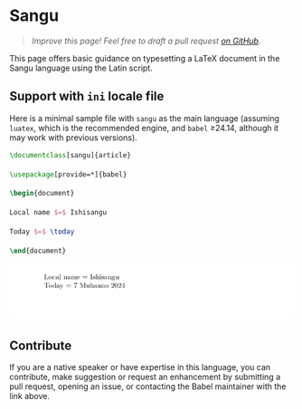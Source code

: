 # Sangu

<blockquote>
  <p><em>Improve this page! Feel free to draft a pull request <a href="https://github.com/latex3/babel/tree/docs/docs">on GitHub</a>.</em></p>
</blockquote>

This page offers basic guidance on typesetting a LaTeX document in the
Sangu language using the Latin script.

## Support with `ini` locale file

Here is a minimal sample file with `sangu` as the main language
(assuming `luatex`, which is the recommended engine, and `babel` ≥24.14,
although it may work with previous versions).

```tex
\documentclass[sangu]{article}

\usepackage[provide=*]{babel}

\begin{document}

Local name $=$ Ishisangu

Today $=$ \today

\end{document}
```

![](../media/locale-sangu.png)

## Contribute

If you are a native speaker or have expertise in this language, you can
contribute, make suggestion or request an enhancement by submitting a
pull request, opening an issue, or contacting the Babel maintainer with
the link above.